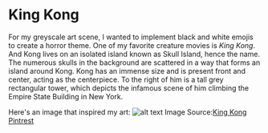 # King Kong
For my greyscale art scene, I wanted to implement black and white emojis to create
a horror theme. One of my favorite creature movies is *King Kong*. And Kong lives on
an isolated island known as Skull Island, hence the name. The numerous skulls in the background
are scattered in  a way that forms an island around Kong. Kong has an immense size and is present
front and center, acting as the centerpiece. To the right of him is a tall grey rectangular tower,
which depicts the infamous scene of him climbing the Empire State Building in New York. 

Here's an image that inspired my art:
![alt text](https://cdn.glitch.com/89aca934-549b-4802-bec0-87bdb0f35a2a%2Fkong.jpg?v=1579342655752)
Image Source:[King Kong Pintrest](https://www.pinterest.com/pin/444589794460383571/?lp=true)